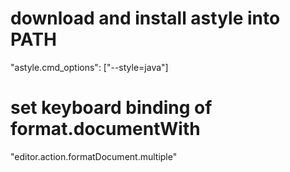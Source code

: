 # download and install astyle into PATH  
  "astyle.cmd_options": ["--style=java"]  
# set keyboard binding of format.documentWith  
  "editor.action.formatDocument.multiple"  
  

